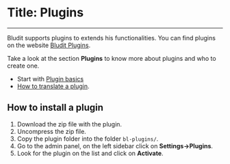 # Title: Plugins
<!-- Position: 5 -->
---
Bludit supports plugins to extends his functionalities. You can find plugins on the website [Bludit Plugins](https://plugins.bludit.com).

Take a look at the section **Plugins** to know more about plugins and who to create one.
- Start with [Plugin basics](https://docs.bludit.com/plugins/plugin-basics)
- [How to translate a plugin](https://docs.bludit.com/languages/translate-plugins).

## How to install a plugin
1. Download the zip file with the plugin.
2. Uncompress the zip file.
3. Copy the plugin folder into the folder `bl-plugins/`.
4. Go to the admin panel, on the left sidebar click on **Settings->Plugins**.
5. Look for the plugin on the list and click on **Activate**.
